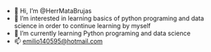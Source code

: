 - 👋 Hi, I’m @HerrMataBrujas
- 👀 I’m interested in learning basics of python programing and data science in order to continue learning by myself
- 🌱 I’m currently learning Python programing and data science
- 📫 emilio140595@hotmail.com

<!---
HerrMataBrujas/HerrMataBrujas is a ✨ special ✨ repository because its `README.md` (this file) appears on your GitHub profile.
You can click the Preview link to take a look at your changes.
--->
